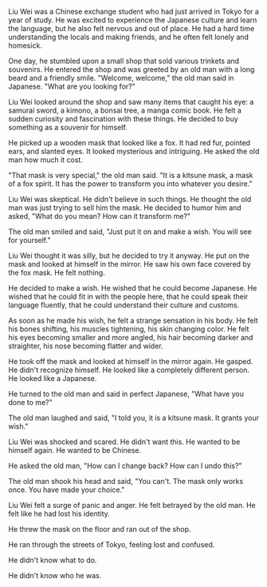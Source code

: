 Liu Wei was a Chinese exchange student who had just arrived in Tokyo for a year of study. He was excited to experience the Japanese culture and learn the language, but he also felt nervous and out of place. He had a hard time understanding the locals and making friends, and he often felt lonely and homesick.

One day, he stumbled upon a small shop that sold various trinkets and souvenirs. He entered the shop and was greeted by an old man with a long beard and a friendly smile. "Welcome, welcome," the old man said in Japanese. "What are you looking for?"

Liu Wei looked around the shop and saw many items that caught his eye: a samurai sword, a kimono, a bonsai tree, a manga comic book. He felt a sudden curiosity and fascination with these things. He decided to buy something as a souvenir for himself.

He picked up a wooden mask that looked like a fox. It had red fur, pointed ears, and slanted eyes. It looked mysterious and intriguing. He asked the old man how much it cost.

"That mask is very special," the old man said. "It is a kitsune mask, a mask of a fox spirit. It has the power to transform you into whatever you desire."

Liu Wei was skeptical. He didn't believe in such things. He thought the old man was just trying to sell him the mask. He decided to humor him and asked, "What do you mean? How can it transform me?"

The old man smiled and said, "Just put it on and make a wish. You will see for yourself."

Liu Wei thought it was silly, but he decided to try it anyway. He put on the mask and looked at himself in the mirror. He saw his own face covered by the fox mask. He felt nothing.

He decided to make a wish. He wished that he could become Japanese. He wished that he could fit in with the people here, that he could speak their language fluently, that he could understand their culture and customs.

As soon as he made his wish, he felt a strange sensation in his body. He felt his bones shifting, his muscles tightening, his skin changing color. He felt his eyes becoming smaller and more angled, his hair becoming darker and straighter, his nose becoming flatter and wider.

He took off the mask and looked at himself in the mirror again. He gasped. He didn't recognize himself. He looked like a completely different person. He looked like a Japanese.

He turned to the old man and said in perfect Japanese, "What have you done to me?"

The old man laughed and said, "I told you, it is a kitsune mask. It grants your wish."

Liu Wei was shocked and scared. He didn't want this. He wanted to be himself again. He wanted to be Chinese.

He asked the old man, "How can I change back? How can I undo this?"

The old man shook his head and said, "You can't. The mask only works once. You have made your choice."

Liu Wei felt a surge of panic and anger. He felt betrayed by the old man. He felt like he had lost his identity.

He threw the mask on the floor and ran out of the shop.

He ran through the streets of Tokyo, feeling lost and confused.

He didn't know what to do.

He didn't know who he was.
